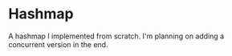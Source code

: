 # Hashmap
 A hashmap I implemented from scratch. I'm planning on adding a concurrent version in the end.
